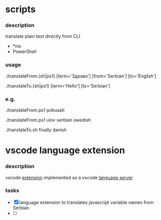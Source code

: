 # scripts
### description
translate plain text directly from CLI

* *nix
* PowerShell

### usage
./translateFrom.(sh|ps1) [term='Здраво'] [from='Serbian'] [to='English']

./translateTo.(sh|ps1) [term='Hello'] [to='Serbian']

### e.g.
./translateFrom.ps1 pokusati

./translateFrom.ps1 ulov serbian swedish

./translateTo.sh finally danish


# vscode language extension
### description
vscode [extension](https://code.visualstudio.com/docs/editor/extension-gallery) implemented as a vscode [language server](https://code.visualstudio.com/api/language-extensions/language-server-extension-guide)

### tasks
- [x] language extension to translates javascript variable names from Serbian
- [ ] 
